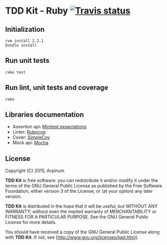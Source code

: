 # TDD Kit - Ruby [![Travis status]](https://travis-ci.org/arpinum/tdd-kit-ruby)

## Initialization

    rvm install 2.2.1
    bundle install

## Run unit tests

    rake test

## Run lint, unit tests and coverage

    rake

## Libraries documentation

* Assertion api: [Minitest expectations]
* Linter: [Rubocop]
* Cover: [SimpleCov]
* Mock api: [Mocha]

## License

Copyright (C) 2015, Arpinum

**TDD Kit** is free software: you can redistribute it and/or modify it under the terms of the GNU General Public License as published by the Free Software Foundation, either version 3 of the License, or (at your option) any later version.

**TDD Kit** is distributed in the hope that it will be useful, but WITHOUT ANY WARRANTY; without even the implied warranty of MERCHANTABILITY or FITNESS FOR A PARTICULAR PURPOSE.  See the GNU General Public License for more details.

You should have received a copy of the GNU General Public License along with **TDD Kit**.  If not, see [http://www.gnu.org/licenses/lgpl.html].


[Travis status]: https://travis-ci.org/arpinum/tdd-kit-ruby.png?branch=master
[Minitest expectations]: http://docs.seattlerb.org/minitest/Minitest/Expectations.html
[Rubocop]: https://github.com/bbatsov/rubocop
[SimpleCov]: https://github.com/colszowka/simplecov
[Mocha]: https://github.com/freerange/mocha
[http://www.gnu.org/licenses/lgpl.html]: http://www.gnu.org/licenses/lgpl.html
